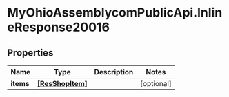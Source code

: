 # MyOhioAssemblycomPublicApi.InlineResponse20016

## Properties
Name | Type | Description | Notes
------------ | ------------- | ------------- | -------------
**items** | [**[ResShopItem]**](ResShopItem.md) |  | [optional] 
